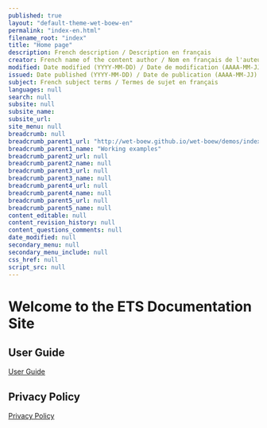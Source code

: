 ```yaml
---
published: true
layout: "default-theme-wet-boew-en"
permalink: "index-en.html"
filename_root: "index"
title: "Home page"
description: French description / Description en français
creator: French name of the content author / Nom en français de l'auteur du contenu
modified: Date modified (YYYY-MM-DD) / Date de modification (AAAA-MM-JJ)
issued: Date published (YYYY-MM-DD) / Date de publication (AAAA-MM-JJ)
subject: French subject terms / Termes de sujet en français
languages: null
search: null
subsite: null
subsite_name:
subsite_url:
site_menu: null
breadcrumb: null
breadcrumb_parent1_url: "http://wet-boew.github.io/wet-boew/demos/index-eng.html"
breadcrumb_parent1_name: "Working examples"
breadcrumb_parent2_url: null
breadcrumb_parent2_name: null
breadcrumb_parent3_url: null
breadcrumb_parent3_name: null
breadcrumb_parent4_url: null
breadcrumb_parent4_name: null
breadcrumb_parent5_url: null
breadcrumb_parent5_name: null
content_editable: null
content_revision_history: null
content_questions_comments: null
date_modified: null
secondary_menu: null
secondary_menu_include: null
css_href: null
script_src: null
---
```

# Welcome to the ETS Documentation Site

## User Guide

[User Guide](User%20Guide/Intro.md)

## Privacy Policy

[Privacy Policy](privacypolicy.md)